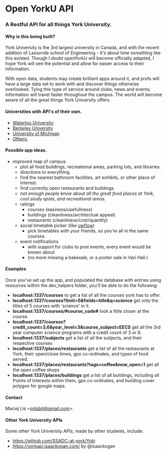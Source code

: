 # Open YorkU API
### A Restful API for all things York University.

#### Why is this being built?

York University is the 3rd largest university in Canada, and with the recent addition of Lassonde school of Engineering - it's about time something like this existed. Though I doubt openYorkU will become officially adapted, I hope York will see the potential and allow for easier access to their information.

With open data, students may create brilliant apps around it, and profs will have a large data set to work with and discover things otherwise overlooked. Tying this type of service around clubs, news and events; information will travel faster throughout the campus. The world will become aware of all the great things York University offers.

#### Universities with API's of their own.

* [Waterloo University](https://github.com/uWaterloo/api-documentation)
* [Berkeley University](https://developer.berkeley.edu/)
* [University of Michigan](http://developer.it.umich.edu/)
* [Others.](http://blog.mashape.com/list-of-15-university-apis/)

#### Possible app ideas.

* improved map of campus 
    * plot all food buildings, recreational areas, parking lots, and libraries.
    * directions to everything.
    * find the nearest bathroom facilities, art exhibits, or other place of interest.
    * find currently open restaurants and buildings. 
    * *not enough people know about all the great food places at York, cool study spots, and recreational areas.*
  * ratings 
    * courses (easiness/usefullness)
    * buildings (cleanliness/architectual appeal)
    * restaurants (cleanliness/cost/quantity)
  * social timetable picker (like [uwflow](https://uwflow.com/))
    * pick timetables with your friends, so you're all in the same courses. 
  * event notifications
    * with support for clubs to post events, every event would be known about 
    * (no more missing a bakesale, or a poster sale in Vari Hall.)

#### Examples
Once you've set up the app, and populated the database with entries using resources within the dev_helpers folder, you'll be able to do the following:

  * **localhost:1337/courses** to get a list of all the courses york has to offer.
  * **localhost:1337/courses?limit=5&fields=title&q=science** get only the titles of 5 courses with 'science' in it.
  * **localhost:1337/courses/#course_code#** look a little closer at the course.
  * **localhost:1337/courses?credit_count=3,6&year_level=3&course_subject=EECS** get all the 3rd year computer science programs with a credit count of 3 or 6.
  * **localhost:1337/subjects** get a list of all the subjects, and their respective courses
  * **localhost:1337/places/restaurants** get a list of all the restaurants at York, their open/close times, gps co-ordinates, and types of food served.
  * **localhost:1337/places/restaurants?tags=coffee&now_open=1** get all the open coffee shops
  * **localhost:1337/places/buildings** get a list of all buildings, including all Points of Interests within them, gps co-ordinates, and building cover polygon for google maps. 

#### Contact
Maciej Lis <[mlisbit@gmail.com](mailto:mlisbit@gmail.com)>.

#### Other York University APIs

Some other York University APIs, made by other students, include:

* https://github.com/SSADC-at-york/Yoki
* https://yorkapi.isaackogan.com/ by @isaackogan
